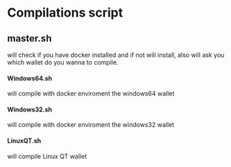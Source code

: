 # Compilations script

## master.sh
will check if you have docker installed and if not will install, also will ask you which wallet do you wanna to compile. 

#### Windows64.sh
will compile with docker enviroment the windows64 wallet

#### Windows32.sh
will compile with docker enviroment the windows32 wallet

#### LinuxQT.sh
will compile Linux QT wallet
